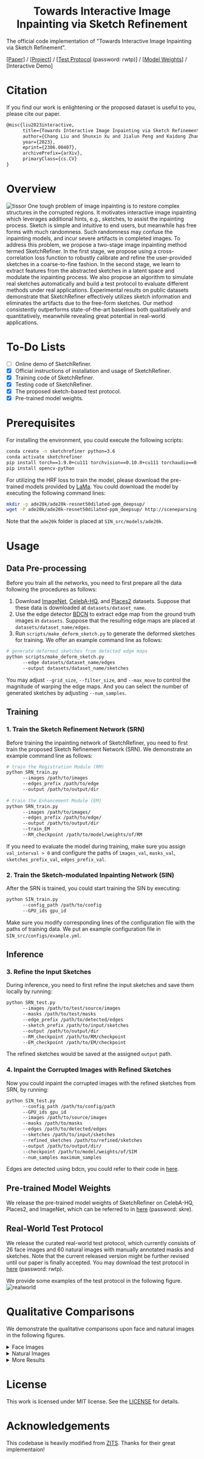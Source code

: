 <p align="center">
  <h1 align="center">Towards Interactive Image Inpainting via Sketch Refinement</h1>
The official code implementation of "Towards Interactive Image Inpainting via Sketch Refinement".

[[Paper](https://arxiv.org/abs/2306.00407)] / [[Project](https://alonzoleeeooo.github.io/SketchRefiner/)] / [[Test Protocol](https://pan.baidu.com/s/1avtBkYaOuxm36X-eoQERrw) (password: rwtp)] / [[Model Weights](https://pan.baidu.com/s/1TAqqwHkjnBoDmfxMl0vl6Q?pwd=skre)] / [Interactive Demo]

# Citation
If you find our work is enlightening or the proposed dataset is useful to you, please cite our paper.
```tex
@misc{liu2023interactive,
      title={Towards Interactive Image Inpainting via Sketch Refinement}, 
      author={Chang Liu and Shunxin Xu and Jialun Peng and Kaidong Zhang and Dong Liu},
      year={2023},
      eprint={2306.00407},
      archivePrefix={arXiv},
      primaryClass={cs.CV}
}
```

# Overview
![tissor](github_materials/teasor.jpg)
One tough problem of image inpainting is to restore complex structures in the corrupted regions. It motivates interactive image inpainting which leverages additional hints, e.g., sketches, to assist the inpainting process. Sketch is simple and intuitive to end users, but meanwhile has free forms with much randomness. Such randomness may confuse the inpainting models, and incur severe artifacts in completed images. To address this problem, we propose a two-stage image inpainting method termed SketchRefiner. In the first stage, we propose using a cross-correlation loss function to robustly calibrate and refine the user-provided sketches in a coarse-to-fine fashion. In the second stage, we learn to extract features from the abstracted sketches in a latent space and modulate the inpainting process. We also propose an algorithm to simulate real sketches automatically and build a test protocol to evaluate different methods under real applications. Experimental results on public datasets demonstrate that SketchRefiner effectively utilizes sketch information and eliminates the artifacts due to the free-form sketches. Our method consistently outperforms state-of-the-art baselines both qualitatively and quantitatively, meanwhile revealing great potential in real-world applications.

# To-Do Lists
- [ ] Online demo of SketchRefiner.
- [x] Official instructions of installation and usage of SketchRefiner.
- [x] Training code of SketchRefiner.
- [x] Testing code of SketchRefiner.
- [x] The proposed sketch-based test protocol.
- [x] Pre-trained model weights.

# Prerequisites
For installing the environment, you could execute the following scripts:
```bash
conda create -n sketchrefiner python=3.6
conda activate sketchrefiner
pip install torch==1.9.0+cu111 torchvision==0.10.0+cu111 torchaudio==0.9.0 -f https://download.pytorch.org/whl/torch_stable.html
pip install opencv-python
```

For utilizing the HRF loss to train the model, please download the pre-trained models provided by [LaMa](https://github.com/advimman/lama). You could download the model by executing the following command lines:
```bash
mkdir -p ade20k/ade20k-resnet50dilated-ppm_deepsup/
wget -P ade20k/ade20k-resnet50dilated-ppm_deepsup/ http://sceneparsing.csail.mit.edu/model/pytorch/ade20k-resnet50dilated-ppm_deepsup/encoder_epoch_20.pth
```
Note that the `ade20k` folder is placed at `SIN_src/models/ade20k`.

# Usage
## Data Pre-processing
Before you train all the networks, you need to first prepare all the data following the procedures as follows:
1. Download [ImageNet](https://www.image-net.org/), [CelebA-HQ](https://github.com/tkarras/progressive_growing_of_gans), and [Places2](http://places2.csail.mit.edu/download.html) datasets. Suppose that these data is downloaded at `datasets/dataset_name`.
2. Use the edge detector [BDCN](https://github.com/pkuCactus/BDCN) to extract edge map from the ground truth images in `datasets`. Suppose that the resulting edge maps are placed at `datasets/dataset_name/edges`.
3. Run `scripts/make_deform_sketch.py` to generate the deformed sketches for training. We offer an example command line as follows:
```bash
# generate deformed sketches from detected edge maps
python scripts/make_deform_sketch.py
      --edge datasets/dataset_name/edges
      --output datasets/dataset_name/sketches
```
You may adjust `--grid_size`, `--filter_size`, and `--max_move` to control the magnitude of warping the edge maps. And you can select the number of generated sketches by adjusting `--num_samples`.

## Training
### 1. Train the Sketch Refinement Network (SRN)
Before training the inpainting network of SketchRefiner, you need to first train the proposed Sketch Refinement Network (SRN). We demonstrate an example command line as follows:

```bash
# train the Registration Module (RM)
python SRN_train.py
      --images /path/to/images
      --edges_prefix /path/to/edge
      --output /path/to/output/dir
      
# train the Enhancement Module (EM)
python SRN_train.py
      --images /path/to/images/
      --edges_prefix /path/to/edge/
      --output /path/to/output/dir
      --train_EM
      --RM_checkpoint /path/to/model/weights/of/RM
```

If you need to evaluate the model during training, make sure you assign `val_interval > 0` and configure the paths of `images_val`, `masks_val`, `sketches_prefix_val`, `edges_prefix_val`.

### 2. Train the Sketch-modulated Inpainting Network (SIN)
After the SRN is trained, you could start training the SIN by executing:
```bash
python SIN_train.py
      --config_path /path/to/config
      --GPU_ids gpu_id
```
Make sure you modify corresponding lines of the configuration file with the paths of training data. We put an example configuration file in `SIN_src/configs/example.yml`.

## Inference
### 3. Refine the Input Sketches
During inference, you need to first refine the input sketches and save them locally by running:
```bash
python SRN_test.py
      --images /path/to/test/source/images
      --masks /path/to/test/masks
      --edge_prefix /path/to/detected/edges
      --sketch_prefix /path/to/input/sketches
      --output /path/to/output/dir
      --RM_checkpoint /path/to/RM/checkpoint
      --EM_checkpoint /path/to/EM/checkpoint
```
The refined sketches would be saved at the assigned `output` path.

### 4. Inpaint the Corrupted Images with Refined Sketches
Now you could inpaint the corrupted images with the refined sketches from SRN, by running:
```bash
python SIN_test.py
      --config_path /path/to/config/path
      --GPU_ids gpu_id
      --images /path/to/source/images
      --masks /path/to/masks
      --edges /path/to/detected/edges
      --sketches /path/to/input/sketches
      --refined_sketches /path/to/refined/sketches
      --output /path/to/output/dir/
      --checkpoint /path/to/model/weights/of/SIM
      --num_samples maximum_samples
```
Edges are detected using bdcn, you could refer to their code in [here](https://github.com/pkuCactus/BDCN).

## Pre-trained Model Weights
We release the pre-trained model weights of SketchRefiner on CelebA-HQ, Places2, and ImageNet, which can be referred to in [here](https://pan.baidu.com/s/1TAqqwHkjnBoDmfxMl0vl6Q?pwd=skre) (password: skre).

## Real-World Test Protocol
We release the curated real-world test protocol, which currently consists of 26 face images and 60 natural images with manually annotated masks and sketches. Note that the current released version might be further revised until our paper is finally accepted. You may download the test protocol in [here](https://pan.baidu.com/s/1avtBkYaOuxm36X-eoQERrw) (password: rwtp).

We provide some examples of the test protocol in the following figure.
![realworld](github_materials/realworld.jpg)


# Qualitative Comparisons
We demonstrate the qualitative comparisons upon face and natural images in the following figures.
<details><summary>Face Images</summary>
![celebahq](github_materials/celebahq.jpg)
</details>

<details><summary>Natural Images</summary>
![places](github_materials/places.jpg)
</details>

<details><summary>More Results</summary>
![more_results](github_materials/more_results.jpg)
</details>

# License
This work is licensed under MIT license. See the [LICENSE](LICENSE) for details.

# Acknowledgements
This codebase is heavily modified from [ZITS](https://github.com/DQiaole/ZITS_inpainting). Thanks for their great implementaion!

